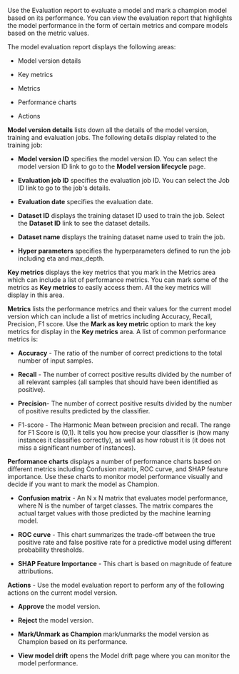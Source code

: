 Use the Evaluation report to evaluate a model and mark a champion model based on its performance. You can view the evaluation report that highlights the model performance in the form of certain metrics and compare models based on the metric values.

The model evaluation report displays the following areas:

-   Model version details


-   Key metrics


-   Metrics


-   Performance charts


-   Actions


**Model version details** lists down all the details of the model version, training and evaluation jobs. The following details display related to the training job:

-   **Model version ID** specifies the model version ID. You can select the model version ID link to go to the **Model version lifecycle** page.


-   **Evaluation job ID** specifies the evaluation job ID. You can select the Job ID link to go to the job's details.


-   **Evaluation date** specifies the evaluation date.


-   **Dataset ID** displays the training dataset ID used to train the job. Select the **Dataset ID** link to see the dataset details.


-   **Dataset name** displays the training dataset name used to train the job.


-   **Hyper parameters** specifies the hyperparameters defined to run the job including eta and max_depth.


**Key metrics** displays the key metrics that you mark in the Metrics area which can include a list of performance metrics. You can mark some of the metrics as **Key metrics** to easily access them. All the key metrics will display in this area.

**Metrics** lists the performance metrics and their values for the current model version which can include a list of metrics including Accuracy, Recall, Precision, F1 score. Use the **Mark as key metric** option to mark the key metrics for display in the **Key metrics** area. A list of common performance metrics is:

-   **Accuracy** - The ratio of the number of correct predictions to the total number of input samples.


-   **Recall** - The number of correct positive results divided by the number of all relevant samples (all samples that should have been identified as positive).


-   **Precision**- The number of correct positive results divided by the number of positive results predicted by the classifier.


-   F1-score - The Harmonic Mean between precision and recall. The range for F1 Score is (0,1). It tells you how precise your classifier is (how many instances it classifies correctly), as well as how robust it is (it does not miss a significant number of instances).


**Performance charts** displays a number of performance charts based on different metrics including Confusion matrix, ROC curve, and SHAP feature importance. Use these charts to monitor model performance visually and decide if you want to mark the model as Champion.

-   **Confusion matrix** - An N x N matrix that evaluates model performance, where N is the number of target classes. The matrix compares the actual target values with those predicted by the machine learning model.


-   **ROC curve** - This chart summarizes the trade-off between the true positive rate and false positive rate for a predictive model using different probability thresholds.


-   **SHAP Feature Importance** - This chart is based on magnitude of feature attributions.


**Actions** - Use the model evaluation report to perform any of the following actions on the current model version.

-   **Approve** the model version.


-   **Reject** the model version.


-   **Mark/Unmark as Champion** mark/unmarks the model version as Champion based on its performance.


-   **View model drift** opens the Model drift page where you can monitor the model performance.


